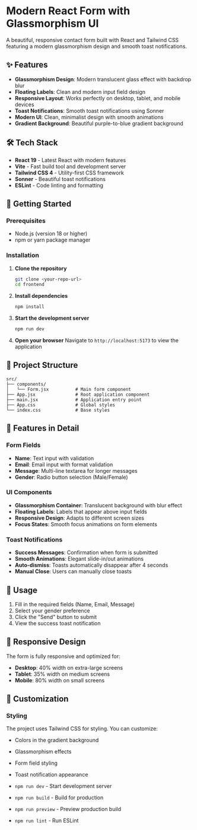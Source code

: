 # Modern React Form with Glassmorphism UI

A beautiful, responsive contact form built with React and Tailwind CSS featuring a modern glassmorphism design and smooth toast notifications.

## ✨ Features

- **Glassmorphism Design**: Modern translucent glass effect with backdrop blur
- **Floating Labels**: Clean and modern input field design
- **Responsive Layout**: Works perfectly on desktop, tablet, and mobile devices
- **Toast Notifications**: Smooth toast notifications using Sonner
- **Modern UI**: Clean, minimalist design with smooth animations
- **Gradient Background**: Beautiful purple-to-blue gradient background

## 🛠️ Tech Stack

- **React 19** - Latest React with modern features
- **Vite** - Fast build tool and development server
- **Tailwind CSS 4** - Utility-first CSS framework
- **Sonner** - Beautiful toast notifications
- **ESLint** - Code linting and formatting

## 🚀 Getting Started

### Prerequisites

- Node.js (version 18 or higher)
- npm or yarn package manager

### Installation

1. **Clone the repository**
   ```bash
   git clone <your-repo-url>
   cd frontend
   ```

2. **Install dependencies**
   ```bash
   npm install
   ```

3. **Start the development server**
   ```bash
   npm run dev
   ```

4. **Open your browser**
   Navigate to `http://localhost:5173` to view the application

## 📁 Project Structure

```
src/
├── components/
│   └── Form.jsx          # Main form component
├── App.jsx               # Root application component
├── main.jsx              # Application entry point
├── App.css               # Global styles
└── index.css             # Base styles
```

## 🎨 Features in Detail

### Form Fields
- **Name**: Text input with validation
- **Email**: Email input with format validation
- **Message**: Multi-line textarea for longer messages
- **Gender**: Radio button selection (Male/Female)

### UI Components
- **Glassmorphism Container**: Translucent background with blur effect
- **Floating Labels**: Labels that appear above input fields
- **Responsive Design**: Adapts to different screen sizes
- **Focus States**: Smooth focus animations on form elements

### Toast Notifications
- **Success Messages**: Confirmation when form is submitted
- **Smooth Animations**: Elegant slide-in/out animations
- **Auto-dismiss**: Toasts automatically disappear after 4 seconds
- **Manual Close**: Users can manually close toasts

## 🎯 Usage

1. Fill in the required fields (Name, Email, Message)
2. Select your gender preference
3. Click the "Send" button to submit
4. View the success toast notification

## 📱 Responsive Design

The form is fully responsive and optimized for:
- **Desktop**: 40% width on extra-large screens
- **Tablet**: 35% width on medium screens
- **Mobile**: 80% width on small screens

## 🎨 Customization

### Styling
The project uses Tailwind CSS for styling. You can customize:
- Colors in the gradient background
- Glassmorphism effects
- Form field styling
- Toast notification appearance



- `npm run dev` - Start development server
- `npm run build` - Build for production
- `npm run preview` - Preview production build
- `npm run lint` - Run ESLint

